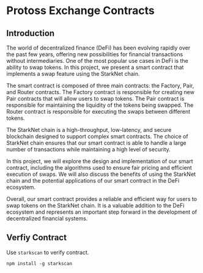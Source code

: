 # Protoss Exchange Contracts

## Introduction

The world of decentralized finance (DeFi) has been evolving rapidly over the past few years, offering new possibilities for financial transactions without intermediaries. One of the most popular use cases in DeFi is the ability to swap tokens. In this project, we present a smart contract that implements a swap feature using the StarkNet chain.

The smart contract is composed of three main contracts: the Factory, Pair, and Router contracts. The Factory contract is responsible for creating new Pair contracts that will allow users to swap tokens. The Pair contract is responsible for maintaining the liquidity of the tokens being swapped. The Router contract is responsible for executing the swaps between different tokens.

The StarkNet chain is a high-throughput, low-latency, and secure blockchain designed to support complex smart contracts. The choice of StarkNet chain ensures that our smart contract is able to handle a large number of transactions while maintaining a high level of security.

In this project, we will explore the design and implementation of our smart contract, including the algorithms used to ensure fair pricing and efficient execution of swaps. We will also discuss the benefits of using the StarkNet chain and the potential applications of our smart contract in the DeFi ecosystem.

Overall, our smart contract provides a reliable and efficient way for users to swap tokens on the StarkNet chain. It is a valuable addition to the DeFi ecosystem and represents an important step forward in the development of decentralized financial systems.

## Verfiy Contract

Use `starkscan` to verify contract.

`npm install -g starkscan`